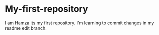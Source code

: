 # My-first-repository


I am Hamza its my first repository.
I'm learning  to commit changes in my readme edit branch.
